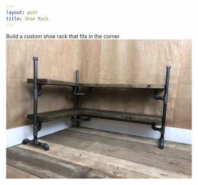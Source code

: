 ```yaml
---
layout: post
title: Shoe Rack
---
```


Build a custom shoe rack that fits in the corner
![Shoe Rack](/assets/shoe-rack.jpg)
